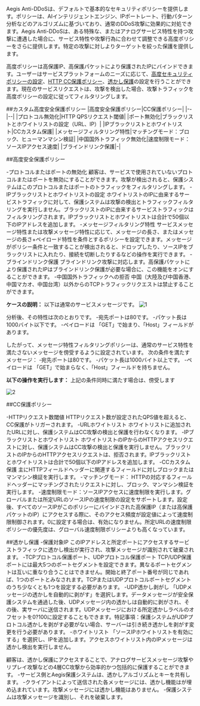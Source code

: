 

Aegis Anti-DDoSは、デフォルトで基本的なセキュリティポリシーを提供します。ポリシーは、AIインテリジェントエンジン、IPポートレート、行動パターン分析などのアルゴリズムに基づいており、通常のDDoS攻撃に効果的に対処できます。Aegis Anti-DDoSは、ある特殊な、またはアナログサービス特性を持つ攻撃に遭遇した場合に、サービス特性や攻撃行為に合わせて調整できる高度ポリシーをさらに提供します。特定の攻撃に対しよりターゲットを絞った保護を提供します。

高度ポリシーは高保護IP、高保護パケットにより保護されたIPにバインドできます。ユーザーはサービスプラットフォームのニーズに応じて、[高度セキュリティポリシーの設定](https://cloud.tencent.com/document/product/685/18807)、[HTTP CC保護ポリシー](https://cloud.tencent.com/document/product/685/18806)、[透かし保護](https://cloud.tencent.com/document/product/685/18804)の設定を行うことができます。現在のサービスリクエストは、攻撃を検出した場合、攻撃トラフィックを高度ポリシーの設定に従ってフィルタリングします。

##カスタム高度安全保護ポリシー
|高度安全保護ポリシー|CC保護ポリシー|
|--|--|
|プロトコル無効化|HTTP QPSリクエスト閾値|
|ポート無効化|ブラックリストとホワイトリストの設定（URL、IP）|
|IPブラックリストとホワイトリスト|CCカスタム保護|
|メッセージフィルタリング特性|マッチングモード：ブロック、ヒューマンマシン検証|
|中国国外トラフィック無効化|速度制限モード：ソースIPアクセス速度|
|ブラインドリンク保護|-|

##高度安全保護ポリシー

-プロトコルまたはポートの無効化
顧客は、サービスで使用されていないプロトコルまたはポートを無効にすることができます。攻撃が検出されると、保護システムはこのプロトコルまたはポートのトラフィックをフィルタリングします。
-IPブラックリストとホワイトリストの設定
ホワイトリストのIPに由来するサービストラフィックに対して、保護システムは攻撃の検出とトラフィックフィルタリングを実行しません。ブラックリストのIPに由来するサービストラフィックはフィルタリングされます。IPブラックリストとホワイトリストは合計で50個以下のIPアドレスを追加します。
-メッセージフィルタリング特性
サービスメッセージ特性または攻撃メッセージ特性に応じて、メッセージの長さ、またはメッセージの長さ+ペイロード特性を条件とするポリシーを設定できます。メッセージがポリシー条件と一致することが検出されると、ドロップしたり、ソースIPをブラックリストに入れたり、接続を切断したりするなどの操作を実行できます。
-ブラインドリンク保護
ブラインドリンク攻撃に対応します。高保護パケットにより保護されたIPはブラインドリンク保護が必要な場合に、この機能をオンにすることができます。
-中国国外トラフィックへの拒否
中国（大陸及び中国香港、中国マカオ、中国台湾）以外からのTCPトラフィックリクエストは禁止することができます。

**ケースの説明：**
以下は通常のサービスメッセージです。
![1](https://i.imgur.com/Zx83ZgR.png)

分析後、その特性は次のとおりです。
-宛先ポートは80です。
-パケット長は1000バイト以下です。
-ペイロードは 「GET」で始まり、「Host」フィールドがあります。

したがって、メッセージ特性フィルタリングポリシーは、通常のサービス特性を満たさないメッセージを傍受するように設定されています。
次の条件を満たすメッセージ：
-宛先ポートは80です。
-パケット長は1000バイト以上です。
-ペイロードは 「GET」で始まらなく、「Host」フィールドを持ちません。

**以下の操作を実行します：**
上記の条件同時に満たす場合は、傍受します

![2](https://main.qcloudimg.com/raw/f587fcab9dee53441e6d6f84c856af05.png)

##CC保護ポリシー

-HTTPリクエスト数閾値
HTTPリクエスト数が設定されたQPS値を超えると、CC保護がトリガーされます。
-URLホワイトリスト
ホワイトリストに追加されたURLに対し、保護システムはCC攻撃の検出と保護を行わなくなります。
-IPブラックリストとホワイトリスト
ホワイトリストのIPからのHTTPアクセスリクエストに対し、保護システムはCC攻撃の検出と保護を実行しません。ブラックリストのIPからのHTTPアクセスリクエストは、拒否されます。IPブラックリストとホワイトリストは合計で50個以下のIPアドレスを追加します。
-CCカスタム保護
主にHTTPフィールドヘッダーに関連するフィールドに対しブロックまたはマンマシン検証を実行します。
 -マッチングモード： HTTPの対応するフィールドヘッダーにマッチングされたリクエストに対し、ブロック、マンマシン検証を実行します。
 -速度制限モード：ソースIPアクセスに速度制限を実行します。グローバルまたは所定URLのソースIPの速度制限の設定をサポートします。設定後、すべてのソースIPがこのポリシーにバインドされた高保護IP（または高保護パケットのIP）にアクセスする際に、そのアクセス頻度が設定値によって速度制限制御されます。0に設定する場合は、有効になりません。所定URLの速度制限ポリシーの優先度は、グローバル速度制限ポリシーよりも高くなっています。


##透かし保護
-保護対象IP
このIPアドレスと所定ポートにアクセスするサービストラフィックに透かし検出が実行され、攻撃メッセージが識別されて破棄されます。
-TCPプロトコル保護ポート、UDPプロトコル保護ポート
TCP/UDP保護ポートには最大5つのポートセグメントを設定できます。異なるポートセグメントは互いに重なり合うことはできません。開始と終了ポート番号が同じであれば、1つのポートとみなされます。TCPまたはUDPプロトコルポートセグメントのうち少なくとも1つを設定する必要があります。
-UDP透かし剥がし
「UDPメッセージの透かしを自動的に剥がす」を選択します。データメッセージが安全保護システムを通過した後、UDPメッセージ内の透かしは自動的に剥がされ、その後、実サーバに送信されます。UDPメッセージにおける所定透かしラベルのオフセットを0?100に設定することもできます。特記事項：保護システムがUDPプロトコル透かしを剥がす必要がない場合、サーバーは引き続き透かしを剥がす変更を行う必要があります。
-ホワイトリスト
「ソースIPホワイトリストを有効にする」を選択し、IPを追加します。アクセスホワイトリスト内のIPメッセージは透かし検出を実行しません。

顧客は、透かし保護にアクセスすることで、アナログサービスメッセージ攻撃やリプレイ攻撃などの4層CC攻撃から効率的かつ包括的に保護することができます。
-サービス側とAegis保護システムは、透かしアルゴリズムとキーを共有します。
-クライアントによって送信された各メッセージには、透かし機能はが埋め込まれています。攻撃メッセージには透かし機能はありません。
-保護システムは攻撃メッセージを識別し、それを破棄します。


